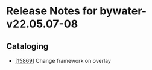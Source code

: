 
# Release Notes for bywater-v22.05.07-08

## Cataloging

- [[15869]](http://bugs.koha-community.org/bugzilla3/show_bug.cgi?id=15869) Change framework on overlay


